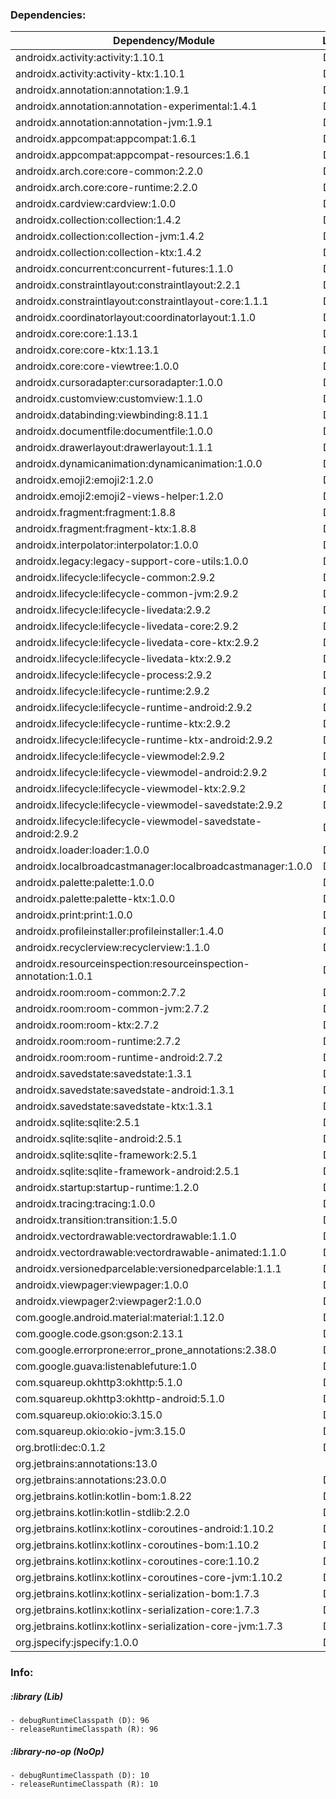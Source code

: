 ### Dependencies:
| Dependency/Module                                               | Lib | NoOp |
| --------------------------------------------------------------- |:---:|:----:|
| androidx.activity:activity:1.10.1                               | DR  |      |
| androidx.activity:activity-ktx:1.10.1                           | DR  |      |
| androidx.annotation:annotation:1.9.1                            | DR  |  DR  |
| androidx.annotation:annotation-experimental:1.4.1               | DR  |      |
| androidx.annotation:annotation-jvm:1.9.1                        | DR  |  DR  |
| androidx.appcompat:appcompat:1.6.1                              | DR  |      |
| androidx.appcompat:appcompat-resources:1.6.1                    | DR  |      |
| androidx.arch.core:core-common:2.2.0                            | DR  |      |
| androidx.arch.core:core-runtime:2.2.0                           | DR  |      |
| androidx.cardview:cardview:1.0.0                                | DR  |      |
| androidx.collection:collection:1.4.2                            | DR  |      |
| androidx.collection:collection-jvm:1.4.2                        | DR  |      |
| androidx.collection:collection-ktx:1.4.2                        | DR  |      |
| androidx.concurrent:concurrent-futures:1.1.0                    | DR  |      |
| androidx.constraintlayout:constraintlayout:2.2.1                | DR  |      |
| androidx.constraintlayout:constraintlayout-core:1.1.1           | DR  |      |
| androidx.coordinatorlayout:coordinatorlayout:1.1.0              | DR  |      |
| androidx.core:core:1.13.1                                       | DR  |      |
| androidx.core:core-ktx:1.13.1                                   | DR  |      |
| androidx.core:core-viewtree:1.0.0                               | DR  |      |
| androidx.cursoradapter:cursoradapter:1.0.0                      | DR  |      |
| androidx.customview:customview:1.1.0                            | DR  |      |
| androidx.databinding:viewbinding:8.11.1                         | DR  |      |
| androidx.documentfile:documentfile:1.0.0                        | DR  |      |
| androidx.drawerlayout:drawerlayout:1.1.1                        | DR  |      |
| androidx.dynamicanimation:dynamicanimation:1.0.0                | DR  |      |
| androidx.emoji2:emoji2:1.2.0                                    | DR  |      |
| androidx.emoji2:emoji2-views-helper:1.2.0                       | DR  |      |
| androidx.fragment:fragment:1.8.8                                | DR  |      |
| androidx.fragment:fragment-ktx:1.8.8                            | DR  |      |
| androidx.interpolator:interpolator:1.0.0                        | DR  |      |
| androidx.legacy:legacy-support-core-utils:1.0.0                 | DR  |      |
| androidx.lifecycle:lifecycle-common:2.9.2                       | DR  |      |
| androidx.lifecycle:lifecycle-common-jvm:2.9.2                   | DR  |      |
| androidx.lifecycle:lifecycle-livedata:2.9.2                     | DR  |      |
| androidx.lifecycle:lifecycle-livedata-core:2.9.2                | DR  |      |
| androidx.lifecycle:lifecycle-livedata-core-ktx:2.9.2            | DR  |      |
| androidx.lifecycle:lifecycle-livedata-ktx:2.9.2                 | DR  |      |
| androidx.lifecycle:lifecycle-process:2.9.2                      | DR  |      |
| androidx.lifecycle:lifecycle-runtime:2.9.2                      | DR  |      |
| androidx.lifecycle:lifecycle-runtime-android:2.9.2              | DR  |      |
| androidx.lifecycle:lifecycle-runtime-ktx:2.9.2                  | DR  |      |
| androidx.lifecycle:lifecycle-runtime-ktx-android:2.9.2          | DR  |      |
| androidx.lifecycle:lifecycle-viewmodel:2.9.2                    | DR  |      |
| androidx.lifecycle:lifecycle-viewmodel-android:2.9.2            | DR  |      |
| androidx.lifecycle:lifecycle-viewmodel-ktx:2.9.2                | DR  |      |
| androidx.lifecycle:lifecycle-viewmodel-savedstate:2.9.2         | DR  |      |
| androidx.lifecycle:lifecycle-viewmodel-savedstate-android:2.9.2 | DR  |      |
| androidx.loader:loader:1.0.0                                    | DR  |      |
| androidx.localbroadcastmanager:localbroadcastmanager:1.0.0      | DR  |      |
| androidx.palette:palette:1.0.0                                  | DR  |      |
| androidx.palette:palette-ktx:1.0.0                              | DR  |      |
| androidx.print:print:1.0.0                                      | DR  |      |
| androidx.profileinstaller:profileinstaller:1.4.0                | DR  |      |
| androidx.recyclerview:recyclerview:1.1.0                        | DR  |      |
| androidx.resourceinspection:resourceinspection-annotation:1.0.1 | DR  |      |
| androidx.room:room-common:2.7.2                                 | DR  |      |
| androidx.room:room-common-jvm:2.7.2                             | DR  |      |
| androidx.room:room-ktx:2.7.2                                    | DR  |      |
| androidx.room:room-runtime:2.7.2                                | DR  |      |
| androidx.room:room-runtime-android:2.7.2                        | DR  |      |
| androidx.savedstate:savedstate:1.3.1                            | DR  |      |
| androidx.savedstate:savedstate-android:1.3.1                    | DR  |      |
| androidx.savedstate:savedstate-ktx:1.3.1                        | DR  |      |
| androidx.sqlite:sqlite:2.5.1                                    | DR  |      |
| androidx.sqlite:sqlite-android:2.5.1                            | DR  |      |
| androidx.sqlite:sqlite-framework:2.5.1                          | DR  |      |
| androidx.sqlite:sqlite-framework-android:2.5.1                  | DR  |      |
| androidx.startup:startup-runtime:1.2.0                          | DR  |  DR  |
| androidx.tracing:tracing:1.0.0                                  | DR  |  DR  |
| androidx.transition:transition:1.5.0                            | DR  |      |
| androidx.vectordrawable:vectordrawable:1.1.0                    | DR  |      |
| androidx.vectordrawable:vectordrawable-animated:1.1.0           | DR  |      |
| androidx.versionedparcelable:versionedparcelable:1.1.1          | DR  |      |
| androidx.viewpager:viewpager:1.0.0                              | DR  |      |
| androidx.viewpager2:viewpager2:1.0.0                            | DR  |      |
| com.google.android.material:material:1.12.0                     | DR  |      |
| com.google.code.gson:gson:2.13.1                                | DR  |      |
| com.google.errorprone:error_prone_annotations:2.38.0            | DR  |      |
| com.google.guava:listenablefuture:1.0                           | DR  |      |
| com.squareup.okhttp3:okhttp:5.1.0                               | DR  |  DR  |
| com.squareup.okhttp3:okhttp-android:5.1.0                       | DR  |  DR  |
| com.squareup.okio:okio:3.15.0                                   | DR  |  DR  |
| com.squareup.okio:okio-jvm:3.15.0                               | DR  |  DR  |
| org.brotli:dec:0.1.2                                            | DR  |      |
| org.jetbrains:annotations:13.0                                  |     |  DR  |
| org.jetbrains:annotations:23.0.0                                | DR  |      |
| org.jetbrains.kotlin:kotlin-bom:1.8.22                          | DR  |      |
| org.jetbrains.kotlin:kotlin-stdlib:2.2.0                        | DR  |  DR  |
| org.jetbrains.kotlinx:kotlinx-coroutines-android:1.10.2         | DR  |      |
| org.jetbrains.kotlinx:kotlinx-coroutines-bom:1.10.2             | DR  |      |
| org.jetbrains.kotlinx:kotlinx-coroutines-core:1.10.2            | DR  |      |
| org.jetbrains.kotlinx:kotlinx-coroutines-core-jvm:1.10.2        | DR  |      |
| org.jetbrains.kotlinx:kotlinx-serialization-bom:1.7.3           | DR  |      |
| org.jetbrains.kotlinx:kotlinx-serialization-core:1.7.3          | DR  |      |
| org.jetbrains.kotlinx:kotlinx-serialization-core-jvm:1.7.3      | DR  |      |
| org.jspecify:jspecify:1.0.0                                     | DR  |      |

### Info:
##### :library (Lib)
	- debugRuntimeClasspath (D): 96
	- releaseRuntimeClasspath (R): 96
##### :library-no-op (NoOp)
	- debugRuntimeClasspath (D): 10
	- releaseRuntimeClasspath (R): 10
